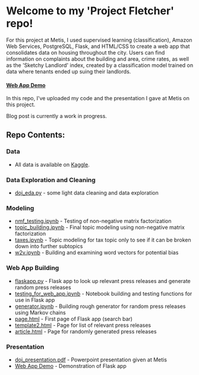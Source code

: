 # Welcome to my 'Project Fletcher' repo!   

For this project at Metis, I used supervised learning (classification), Amazon Web Services, PostgreSQL, Flask, and HTML/CSS to create a web app that consolidates data on housing throughout the city. Users can find information on complaints about the building and area, crime rates, as well as the 'Sketchy Landlord' index, created by a classification model trained on data where tenants ended up suing their landlords.

#### [Web App Demo](https://drive.google.com/open?id=1nC9EIgTvhmlAQ6HY3sIBLLNa6A2MD0TX)

In this repo, I've uploaded my code and the presentation I gave at Metis on this project.  
  
Blog post is currently a work in progress.
  
## Repo Contents:   

### Data
* All data is available on [Kaggle].

### Data Exploration and Cleaning
* [doj_eda.py](https://github.com/maddyobrienjones/project_fletcher/blob/master/doj_eda.py) - some light data cleaning and data exploration
  
### Modeling
* [nmf_testing.ipynb](https://github.com/maddyobrienjones/project_fletcher/blob/master/nmf_testing.ipynb) - Testing of non-negative matrix factorization
* [topic_building.ipynb](https://github.com/maddyobrienjones/project_fletcher/blob/master/topic_building.ipynb) - Final topic modeling using non-negative matrix factorization
* [taxes.ipynb](https://github.com/maddyobrienjones/project_fletcher/blob/master/taxes.ipynb) - Topic modeling for tax topic only to see if it can be broken down into further subtopics
* [w2v.ipynb](https://github.com/maddyobrienjones/project_fletcher/blob/master/w2v.ipynb) - Building and examining word vectors for potential bias

### Web App Building
* [flaskapp.py](https://github.com/maddyobrienjones/project_fletcher/blob/master/flaskapp.py) - Flask app to look up relevant press releases and generate random press releases
* [testing_for_web_app.ipynb](https://github.com/maddyobrienjones/project_fletcher/blob/master/testing_for_web_app.ipynb) - Notebook building and testing functions for use in Flask app
* [generator.ipynb](https://github.com/maddyobrienjones/project_fletcher/blob/master/generator.ipynb) - Building rough generator for random press releases using Markov chains
* [page.html](https://github.com/maddyobrienjones/project_fletcher/blob/master/page.html) - First page of Flask app (search bar)
* [template2.html](https://github.com/maddyobrienjones/project_fletcher/blob/master/template2.html) - Page for list of relevant press releases
* [article.html](https://github.com/maddyobrienjones/project_fletcher/blob/master/article.html) - Page for randomly generated press releases

### Presentation
* [doj_presentation.pdf](https://github.com/maddyobrienjones/project_fletcher/blob/master/doj_presentation.pdf) - Powerpoint presentation given at Metis
* [Web App Demo](https://drive.google.com/open?id=1nC9EIgTvhmlAQ6HY3sIBLLNa6A2MD0TX) - Demonstration of Flask app

[Kaggle]: https://www.kaggle.com/jbencina/department-of-justice-20092018-press-releases/kernels
